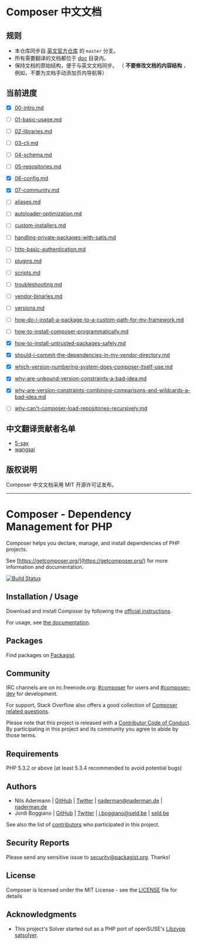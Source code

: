 # Composer 中文文档

## 规则

- 本仓库同步自 [英文官方仓库](https://github.com/composer/composer.git) 的 `master` 分支。
- 所有需要翻译的文档都位于 [doc](doc) 目录内。
- 保持文档的原始结构，便于与英文文档同步。 （ **不要修改文档的内容结构** ，例如，不要为文档手动添加页内导航等）

## 当前进度

- [x] [00-intro.md](doc/00-intro.md)
- [ ] [01-basic-usage.md](doc/01-basic-usage.md)
- [ ] [02-libraries.md](doc/02-libraries.md)
- [ ] [03-cli.md](doc/03-cli.md)
- [ ] [04-schema.md](doc/04-schema.md)
- [ ] [05-repositories.md](doc/05-repositories.md)
- [x] [06-config.md](doc/06-config.md)
- [x] [07-community.md](doc/07-community.md)

- [ ] [aliases.md](doc/articles/aliases.md)
- [ ] [autoloader-optimization.md](doc/articles/autoloader-optimization.md)
- [ ] [custom-installers.md](doc/articles/custom-installers.md)
- [ ] [handling-private-packages-with-satis.md](doc/articles/handling-private-packages-with-satis.md)
- [ ] [http-basic-authentication.md](doc/articles/http-basic-authentication.md)
- [ ] [plugins.md](doc/articles/plugins.md)
- [ ] [scripts.md](doc/articles/scripts.md)
- [ ] [troubleshooting.md](doc/articles/troubleshooting.md)
- [ ] [vendor-binaries.md](doc/articles/vendor-binaries.md)
- [ ] [versions.md](doc/articles/versions.md)

- [ ] [how-do-i-install-a-package-to-a-custom-path-for-my-framework.md](doc/faqs/how-do-i-install-a-package-to-a-custom-path-for-my-framework.md)
- [ ] [how-to-install-composer-programmatically.md](doc/faqs/how-to-install-composer-programmatically.md)
- [x] [how-to-install-untrusted-packages-safely.md](doc/faqs/how-to-install-untrusted-packages-safely.md)
- [x] [should-i-commit-the-dependencies-in-my-vendor-directory.md](doc/faqs/should-i-commit-the-dependencies-in-my-vendor-directory.md)
- [x] [which-version-numbering-system-does-composer-itself-use.md](doc/faqs/which-version-numbering-system-does-composer-itself-use.md)
- [x] [why-are-unbound-version-constraints-a-bad-idea.md](doc/faqs/why-are-unbound-version-constraints-a-bad-idea.md)
- [x] [why-are-version-constraints-combining-comparisons-and-wildcards-a-bad-idea.md](doc/faqs/why-are-version-constraints-combining-comparisons-and-wildcards-a-bad-idea.md)
- [ ] [why-can't-composer-load-repositories-recursively.md](doc/faqs/why-can't-composer-load-repositories-recursively.md)

## 中文翻译贡献者名单

- [5-say](https://github.com/5-say)
- [wangsai](https://github.com/wangsai)

## 版权说明

Composer 中文文档采用 MIT 开源许可证发布。


---


Composer - Dependency Management for PHP
========================================

Composer helps you declare, manage, and install dependencies of PHP projects.

See [https://getcomposer.org/](https://getcomposer.org/) for more information and documentation.

[![Build Status](https://travis-ci.org/composer/composer.svg?branch=master)](https://travis-ci.org/composer/composer)

Installation / Usage
--------------------

Download and install Composer by following the [official instructions](https://getcomposer.org/download/).

For usage, see [the documentation](https://getcomposer.org/doc/).

Packages
--------

Find packages on [Packagist](https://packagist.org).

Community
---------

IRC channels are on irc.freenode.org: [#composer](irc://irc.freenode.org/composer)
for users and [#composer-dev](irc://irc.freenode.org/composer-dev) for development.

For support, Stack Overflow also offers a good collection of
[Composer related questions](https://stackoverflow.com/questions/tagged/composer-php).

Please note that this project is released with a
[Contributor Code of Conduct](http://contributor-covenant.org/version/1/4/).
By participating in this project and its community you agree to abide by those terms.

Requirements
------------

PHP 5.3.2 or above (at least 5.3.4 recommended to avoid potential bugs)

Authors
-------

- Nils Adermann  | [GitHub](https://github.com/naderman)  | [Twitter](https://twitter.com/naderman) | <naderman@naderman.de> | [naderman.de](http://naderman.de)
- Jordi Boggiano | [GitHub](https://github.com/Seldaek) | [Twitter](https://twitter.com/seldaek) | <j.boggiano@seld.be> | [seld.be](http://seld.be)

See also the list of [contributors](https://github.com/composer/composer/contributors) who participated in this project.

Security Reports
----------------

Please send any sensitive issue to [security@packagist.org](mailto:security@packagist.org). Thanks!

License
-------

Composer is licensed under the MIT License - see the [LICENSE](LICENSE) file for details

Acknowledgments
---------------

- This project's Solver started out as a PHP port of openSUSE's
  [Libzypp satsolver](https://en.opensuse.org/openSUSE:Libzypp_satsolver).
